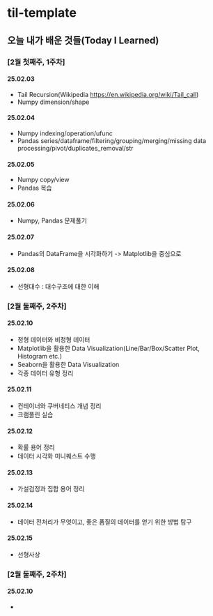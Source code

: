 # til-template

## 오늘 내가 배운 것들(Today I Learned)

### [2월 첫째주, 1주차]

#### 25.02.03
- Tail Recursion(Wikipedia https://en.wikipedia.org/wiki/Tail_call)
- Numpy dimension/shape

#### 25.02.04
- Numpy indexing/operation/ufunc
- Pandas series/dataframe/filtering/grouping/merging/missing data processing/pivot/duplicates_removal/str

#### 25.02.05
- Numpy copy/view
- Pandas 복습

#### 25.02.06
- Numpy, Pandas 문제풀기

#### 25.02.07
- Pandas의 DataFrame을 시각화하기 -> Matplotlib을 중심으로

#### 25.02.08
- 선형대수 : 대수구조에 대한 이해


### [2월 둘째주, 2주차]

#### 25.02.10
- 정형 데이터와 비정형 데이터
- Matplotlib을 활용한 Data Visualization(Line/Bar/Box/Scatter Plot, Histogram etc.)
- Seaborn을 활용한 Data Visualization
- 각종 데이터 유형 정리

#### 25.02.11
- 컨테이너와 쿠버네티스 개념 정리
- 크램폴린 실습

#### 25.02.12
- 확률 용어 정리
- 데이터 시각화 미니퀘스트 수행

#### 25.02.13
- 가설검정과 집합 용어 정리

#### 25.02.14
- 데이터 전처리가 무엇이고, 좋은 품질의 데이터를 얻기 위한 방법 탐구

#### 25.02.15
- 선형사상


### [2월 둘째주, 2주차]

#### 25.02.10
- 